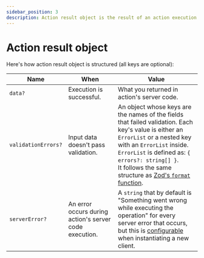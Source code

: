 ```yaml
---
sidebar_position: 3
description: Action result object is the result of an action execution.
---
```


# Action result object

Here's how action result object is structured (all keys are optional):


| Name               | When                                                   | Value                                                                                                                                                                                                                                                               |
|--------------------|--------------------------------------------------------|---------------------------------------------------------------------------------------------------------------------------------------------------------------------------------------------------------------------------------------------------------------------|
| `data?`            | Execution is successful.                               | What you returned in action's server code.                                                                                                                                                                                                                          |
| `validationErrors?` | Input data doesn't pass validation.                         | An object whose keys are the names of the fields that failed validation. Each key's value is either an `ErrorList` or a nested key with an `ErrorList` inside.<br />`ErrorList` is defined as: `{ errors?: string[] }`.<br />It follows the same structure as [Zod's `format` function](https://zod.dev/ERROR_HANDLING?id=formatting-errors).
| `serverError?`     | An error occurs during action's server code execution. | A `string` that by default is "Something went wrong while executing the operation" for every server error that occurs, but this is [configurable](/docs/safe-action-client/custom-server-error-handling#handlereturnedservererror) when instantiating a new client. |